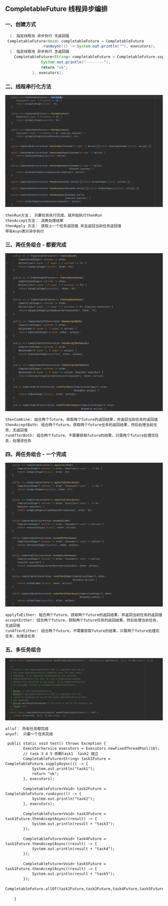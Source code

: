 ## CompletableFuture 线程异步编排

### 一、创建方式

```java
  1. 指定线程池 异步执行 无返回值
 CompletableFuture<Void> completableFuture = CompletableFuture
                .runAsync(() -> System.out.println(""), executors);
  2. 指定线程池 异步执行 含返回值    
    CompletableFuture<String> completableFuture = CompletableFuture.supplyAsync(() -> {
                System.out.println("--------");
                return "ok";
            }, executors);
```

### 二、线程串行化方法

![image-20220608102703132](https://raw.githubusercontent.com/lilu188011/img-repo/master/image-20220608102703132.png)

```
thenRun方法： 只要任务执行完成，就开始执行thenRun
thenAccept方法： 消费处理结果
thenApply 方法： 获取上一个任务返回值 并且返回当前任务返回值
带有Asyn表示异步执行
```

### 三、两任务组合 - 都要完成

![image-20220608103134129](https://raw.githubusercontent.com/lilu188011/img-repo/master/image-20220608103134129.png)

```
thenCombine: 組合两个future，获取两个future的返回结果，并返回当前任务的返回值
thenAcceptBoth: 组合两个future，获取两个future任务的返回结果，然后处理当前任务，无返回值
runAfterBoth: 组合两个future，不需要获取future的结果，只需两个future处理完任务，处理该任务
```

### 四、两任务组合 - 一个完成

![image-20220608104007421](https://raw.githubusercontent.com/lilu188011/img-repo/master/image-20220608104007421.png)

```
applyToEither: 組合两个future，获取两个future的返回结果，并返回当前任务的返回值
acceptEither: 组合两个future，获取两个future任务的返回结果，然后处理当前任务，无返回值
runAfterEither: 组合两个future，不需要获取future的结果，只需两个future处理完任务，处理该任务
```

### 五、多任务组合

![image-20220608104438707](https://raw.githubusercontent.com/lilu188011/img-repo/master/image-20220608104438707.png)

```
allof： 所有任务都完成
anyof:  只要一个任务完成
```





```
 public static void test() throws Exception {
        ExecutorService executors = Executors.newFixedThreadPool(10);
        // task 3 4 5 依赖task1  task2 独立
        CompletableFuture<String> task1Future = CompletableFuture.supplyAsync(() -> {
            System.out.println("task1");
            return "ok";
        }, executors);

        CompletableFuture<Void> task2Future = CompletableFuture.runAsync(() -> {
            System.out.println("task2");
        }, executors);

        CompletableFuture<Void> task3Future = task1Future.thenAcceptAsync((result) -> {
            System.out.println(result + "task3");
        });

        CompletableFuture<Void> task4Future = task1Future.thenAcceptAsync((result) -> {
            System.out.println(result + "task4");
        });

        CompletableFuture<Void> task5Future = task1Future.thenAcceptAsync((result) -> {
            System.out.println(result + "task5");
        });
        CompletableFuture.allOf(task2Future,task3Future,task4Future,task5Future).get();

    }
```

